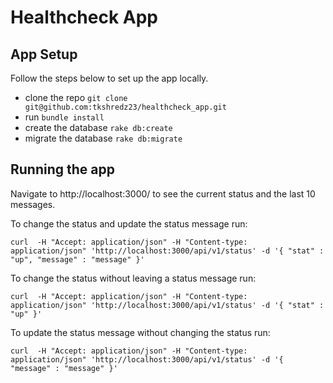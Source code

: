 Healthcheck App
=================

App Setup
----------
Follow the steps below to set up the app locally.

* clone the repo `git clone git@github.com:tkshredz23/healthcheck_app.git`
* run `bundle install`
* create the database `rake db:create`
* migrate the database `rake db:migrate`

Running the app
---------------
Navigate to http://localhost:3000/ to see the current status and the last 10 messages.

To change the status and update the status message run:
```
curl  -H "Accept: application/json" -H "Content-type: application/json" 'http://localhost:3000/api/v1/status' -d '{ "stat" : "up", "message" : "message" }'
```

To change the status without leaving a status message run:
```
curl  -H "Accept: application/json" -H "Content-type: application/json" 'http://localhost:3000/api/v1/status' -d '{ "stat" : "up" }'
```

To update the status message without changing the status run:
```
curl  -H "Accept: application/json" -H "Content-type: application/json" 'http://localhost:3000/api/v1/status' -d '{ "message" : "message" }'
```

